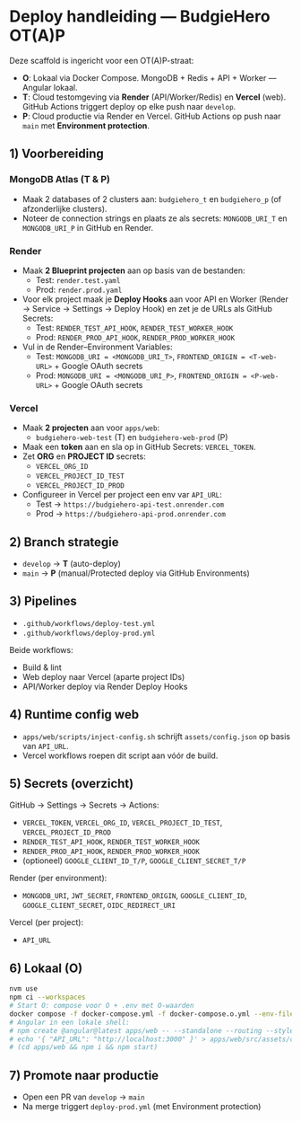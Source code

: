 
# Deploy handleiding — BudgieHero OT(A)P

Deze scaffold is ingericht voor een OT(A)P-straat:

- **O**: Lokaal via Docker Compose. MongoDB + Redis + API + Worker — Angular lokaal.
- **T**: Cloud testomgeving via **Render** (API/Worker/Redis) en **Vercel** (web). GitHub Actions triggert deploy op elke push naar `develop`.
- **P**: Cloud productie via Render en Vercel. GitHub Actions op push naar `main` met **Environment protection**.

## 1) Voorbereiding

### MongoDB Atlas (T & P)
- Maak 2 databases of 2 clusters aan: `budgiehero_t` en `budgiehero_p` (of afzonderlijke clusters).
- Noteer de connection strings en plaats ze als secrets: `MONGODB_URI_T` en `MONGODB_URI_P` in GitHub en Render.

### Render
- Maak **2 Blueprint projecten** aan op basis van de bestanden:
  - Test: `render.test.yaml`
  - Prod: `render.prod.yaml`
- Voor elk project maak je **Deploy Hooks** aan voor API en Worker (Render → Service → Settings → Deploy Hook) en zet je de URLs als GitHub Secrets:
  - Test: `RENDER_TEST_API_HOOK`, `RENDER_TEST_WORKER_HOOK`
  - Prod: `RENDER_PROD_API_HOOK`, `RENDER_PROD_WORKER_HOOK`
- Vul in de Render–Environment Variables:
  - Test: `MONGODB_URI = <MONGODB_URI_T>`, `FRONTEND_ORIGIN = <T-web-URL>` + Google OAuth secrets
  - Prod: `MONGODB_URI = <MONGODB_URI_P>`, `FRONTEND_ORIGIN = <P-web-URL>` + Google OAuth secrets

### Vercel
- Maak **2 projecten** aan voor `apps/web`:
  - `budgiehero-web-test` (T) en `budgiehero-web-prod` (P)
- Maak een **token** aan en sla op in GitHub Secrets: `VERCEL_TOKEN`.
- Zet **ORG** en **PROJECT ID** secrets:
  - `VERCEL_ORG_ID`
  - `VERCEL_PROJECT_ID_TEST`
  - `VERCEL_PROJECT_ID_PROD`
- Configureer in Vercel per project een env var `API_URL`:
  - Test → `https://budgiehero-api-test.onrender.com`
  - Prod → `https://budgiehero-api-prod.onrender.com`

## 2) Branch strategie
- `develop` → **T** (auto-deploy)
- `main` → **P** (manual/Protected deploy via GitHub Environments)

## 3) Pipelines
- `.github/workflows/deploy-test.yml`
- `.github/workflows/deploy-prod.yml`

Beide workflows:
- Build & lint
- Web deploy naar Vercel (aparte project IDs)
- API/Worker deploy via Render Deploy Hooks

## 4) Runtime config web
- `apps/web/scripts/inject-config.sh` schrijft `assets/config.json` op basis van `API_URL`.
- Vercel workflows roepen dit script aan vóór de build.

## 5) Secrets (overzicht)
GitHub → Settings → Secrets → Actions:
- `VERCEL_TOKEN`, `VERCEL_ORG_ID`, `VERCEL_PROJECT_ID_TEST`, `VERCEL_PROJECT_ID_PROD`
- `RENDER_TEST_API_HOOK`, `RENDER_TEST_WORKER_HOOK`
- `RENDER_PROD_API_HOOK`, `RENDER_PROD_WORKER_HOOK`
- (optioneel) `GOOGLE_CLIENT_ID_T/P`, `GOOGLE_CLIENT_SECRET_T/P`

Render (per environment):
- `MONGODB_URI`, `JWT_SECRET`, `FRONTEND_ORIGIN`, `GOOGLE_CLIENT_ID`, `GOOGLE_CLIENT_SECRET`, `OIDC_REDIRECT_URI`

Vercel (per project):
- `API_URL`

## 6) Lokaal (O)
```bash
nvm use
npm ci --workspaces
# Start O: compose voor O + .env met O-waarden
docker compose -f docker-compose.yml -f docker-compose.o.yml --env-file env/o/api.env up -d
# Angular in een lokale shell:
# npm create @angular@latest apps/web -- --standalone --routing --style=scss --skip-git
# echo '{ "API_URL": "http://localhost:3000" }' > apps/web/src/assets/config.json
# (cd apps/web && npm i && npm start)
```

## 7) Promote naar productie
- Open een PR van `develop` → `main`
- Na merge triggert `deploy-prod.yml` (met Environment protection)
